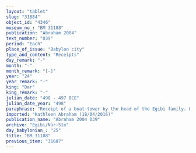 ```yaml
---
layout: "tablet"
slug: "31684"
object_id: "4346"
museum_no_: "BM 31188"
publication: "Abraham 2004"
text_number: "039"
period: "Each"
place_of_issue: "Babylon city"
type_and_content: "Receipts"
day_remark: "-"
month: "-"
month_remark: "[-]"
year: "24"
year_remark: "-"
king: "Dar"
king_remark: "-"
julian_date: "498 - 497 BCE"
julian_date_year: "498"
paraphrase: "Receipt of a boat-tower by the head of the Egibi family. From the Governor&rsquo;s pool of forced labourers. Reference to a register.<br /> <strong>A</strong> receives (<em>mahāru</em>) one forced labourer (<em>ur</em><em>ā&scaron;u</em>) from <strong>B</strong>, for the account of (<em>ana muhh&iacute;</em>) <strong>C</strong>. The labourer is to tow boats (<em>&scaron;addidu</em>)<em> </em>to the quay, under the administrative authority (<em>&scaron;a qātē</em>) of <strong>D</strong>, Governor of Babylon (<em>&scaron;ākin ṭēmi</em>), for 2 months and 2 days in the 24<sup>th</sup> year of Darius. <strong>A</strong> receives, together with the labourer, the previous register (<em>giṭṭu</em>) regarding service in the month D&ucirc;zu (IV). The text also refers to <strong>E</strong> but it is unclear how he is related to the transaction (for possible interpretations, see Abraham 2004, 274-275). Names of 4 witnesses and the scribe.<br /> <br /> <strong>A</strong>=&Scaron;i&scaron;ku/Iddinaya//Egibi<sub> </sub>(=Marduk-nāṣir-apli/Itti-Marduk-balāṭu//Egibi);&nbsp;<strong>B</strong>=Bēl-uballiṭ/Iddin-Nab&ucirc;//Bā&#39;iru;&nbsp;<strong>C</strong>=Bēl-<em>...</em>/Zēria//MU-<em>...;&nbsp;</em><strong>D</strong>=Ina-Esagil-lilbur, (<em>&scaron;ākin ṭēmi</em> of Babylon);&nbsp;<strong>E</strong>=Bēl-erība/..."
imported: "Kathleen Abraham (18/04/2016)"
publication_name: "Abraham 2004 039"
archive: "Egibi/Nūr-Sîn"
day_babylonian_: "25"
title: "BM 31188"
previous_item: "31687"
---
```


